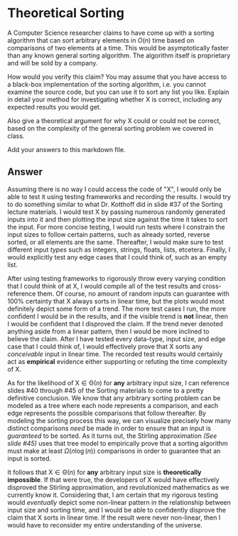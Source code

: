 # Theoretical Sorting

A Computer Science researcher claims to have come up with a sorting algorithm
that can sort arbitrary elements in $O(n)$ time based on comparisons of two
elements at a time. This would be asymptotically faster than any known general
sorting algorithm. The algorithm itself is proprietary and will be sold by a
company.

How would you verify this claim? You may assume that you have access to a
black-box implementation of the sorting algorithm, i.e. you cannot examine the
source code, but you can use it to sort any list you like. Explain in detail
your method for investigating whether X is correct, including any expected
results you would get.

Also give a theoretical argument for why X could or could not be correct, based
on the complexity of the general sorting problem we covered in class.

Add your answers to this markdown file.

## Answer

Assuming there is no way I could access the code of "$\mathrm{X}$", I would only be able to test it using testing frameworks and recording the results. I would try to do something similar to what Dr. Kotthoff did in slide \#37 of the Sorting lecture materials. I would test $\mathrm{X}$ by passing numerous randomly generated inputs into it and then plotting the input size against the time it takes to sort the input. For more concise testing, I would run tests where I constrain the input sizes to follow certain patterns, such as already sorted, reverse sorted, or all elements are the same. Thereafter, I would make sure to test different input *types* such as integers, strings, floats, lists, etcetera. Finally, I would explicitly test any edge cases that I could think of, such as an empty list. 

After using testing frameworks to rigorously throw every varying condition that I could think of at $\mathrm{X}$, I would compile all of the test results and cross-reference them. Of course, no amount of random inputs can guarantee with 100\% certainty that $\mathrm{X}$ always sorts in linear time, but the plots would most definitely depict some form of a trend. The more test cases I run, the more confident I would be in the results, and if the visible trend is **not** linear, then I would be confident that I disproved the claim. If the trend never denoted anything aside from a linear pattern, then I would be more inclined to believe the claim. After I have tested every data-type, input size, and edge case that I could think of, I would effectively prove that $\mathrm{X}$ sorts any *conceivable* input in linear time. The recorded test results would certainly act as **empirical** evidence either supporting or refuting the time complexity of $\mathrm{X}$.

As for the likelihood of $\mathrm{X} \in \mathrm{\Theta}(n)$ for **any** arbitrary input size, I can reference slides \#40 through \#45 of the Sorting materials to come to a pretty definitive conclusion. We know that any arbitrary sorting problem can be modeled as a tree where each node represents a comparison, and each edge represents the possible comparisons that follow thereafter. By modeling the sorting process this way, we can visualize precisely how many distinct comparisons *need* be made in order to ensure that an input is *guaranteed* to be sorted. As it turns out, the Stirling approximation *(See slide \#45)* uses that tree model to empirically prove that a sorting algorithm must make at least $\Omega(n \log(n))$ comparisons in order to guarantee that an input is sorted.

It follows that $\mathrm{X} \in \mathrm{\Theta}(n)$ for **any** arbitrary input size is **theoretically impossible**. If that were true, the developers of $\mathrm{X}$ would have effectively disproved the Stirling approximation, and revolutionized mathematics as we currently know it. Considering that, I am certain that my rigorous testing would *eventually* depict some non-linear pattern in the relationship between input size and sorting time, and I would be able to confidently disprove the claim that $\mathrm{X}$ sorts in linear time. If the result were never non-linear, then I would have to reconsider my entire understanding of the universe.
